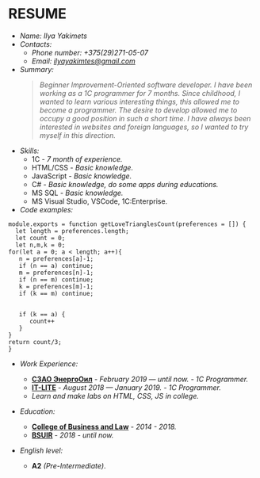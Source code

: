 # RESUME

+ *Name: Ilya Yakimets*  
+ *Contacts:*  
    - *Phone number: +375(29)271-05-07*
    - *Email: <ilyayakimtes@gmail.com>*
+ *Summary:*
    >*Beginner Improvement-Oriented software developer. I have been working as a 1C programmer for 7 months. Since childhood, I wanted to learn various interesting things, this allowed me to become a programmer. The desire to develop allowed me to occupy a good position in such a short time. I have always been interested in websites and foreign languages, so I wanted to try myself in this direction.* 
+ *Skills:*
    - 1C - *7 month of experience.* 
    - HTML/CSS - *Basic knowledge.*
    - JavaScript - *Basic knowledge.*
    - C# - *Basic knowledge, do some apps during educations.*
    - MS SQL - *Basic knowledge.*
    - MS Visual Studio, VSCode, 1C:Enterprise.
+ *Code examples:* 
```
module.exports = function getLoveTrianglesCount(preferences = []) {
  let length = preferences.length;
  let count = 0;
  let n,m,k = 0;
for(let a = 0; a < length; a++){
   n = preferences[a]-1;
   if (n == a) continue;
   m = preferences[n]-1;
   if (n == m) continue;
   k = preferences[m]-1;
   if (k == m) continue;


   if (k == a) {
      count++
   }
}
return count/3;
}
```
+ *Work Experience:*
    - [**СЗАО ЭнергоОил**](http://energooil.com/) - *February 2019 — until now. - 1C Programmer.*
    - [**IT-LITE**](http://www.it-lite.ru/) - *August 2018 — January 2019. - 1C Programmer.* 
    - *Learn and make labs on HTML, CSS, JS in college.*

+ *Education:*
    - [**College of Business and Law**](https://www.kbp.by/) - *2014 - 2018.*
    - [**BSUIR**](https://www.bsuir.by/) - *2018 - until now.*

+ *English level:*
    - **A2** *(Pre-Intermediate)*.
